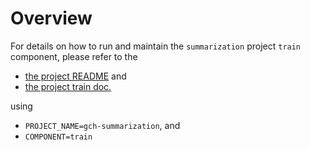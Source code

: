 # Overview

For details on how to run and maintain the `summarization` project `train` component, please refer
to the
- [the project README](../README.md) and
- [the project train doc.](../../../docs/02_train.md)

using

- `PROJECT_NAME=gch-summarization`, and
- `COMPONENT=train`
